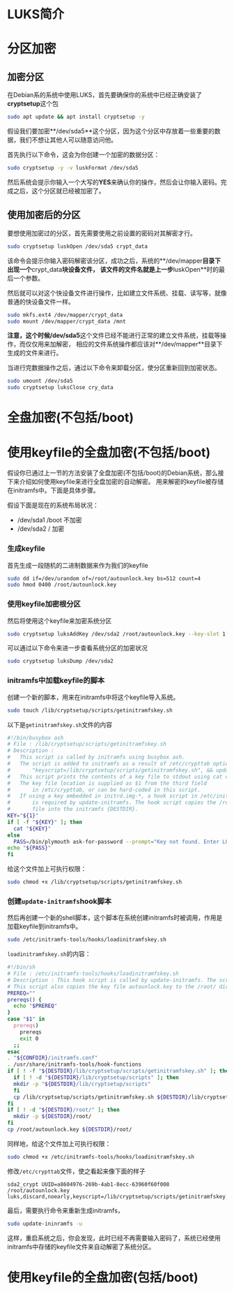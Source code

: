 # LUKS简介

# 分区加密

## 加密分区
在Debian系的系统中使用LUKS，首先要确保你的系统中已经正确安装了**cryptsetup**这个包
```sh
sudo apt update && apt install cryptsetup -y
```
假设我们要加密**/dev/sda5**这个分区，因为这个分区中存放着一些重要的数据，我们不想让其他人可以随意访问他。

首先执行以下命令，这会为你创建一个加密的数据分区：
```sh
sudo cryptsetup -y -v luskFormat /dev/sda5
```
然后系统会提示你输入一个大写的**YES**来确认你的操作，然后会让你输入密码。完成之后，这个分区就已经被加密了。

## 使用加密后的分区
要想使用加密过的分区，首先需要使用之前设置的密码对其解密才行。
```sh
sudo cryptsetup luskOpen /dev/sda5 crypt_data
```
该命令会提示你输入密码解密该分区，成功之后，系统的**/dev/mapper**目录下出现一个**crypt_data**块设备文件，
该文件的文件名就是上一步**luskOpen**时的最后一个参数。

然后就可以对这个快设备文件进行操作，比如建立文件系统、挂载、读写等，就像普通的快设备文件一样。
```sh
sudo mkfs.ext4 /dev/mapper/crypt_data
sudo mount /dev/mapper/crypt_data /mnt
```
**注意，**这个时候**/dev/sda5**这个文件已经不能进行正常的建立文件系统，挂载等操作，而仅仅用来加解密，
相应的文件系统操作都应该对**/dev/mapper**目录下生成的文件来进行。

当进行完数据操作之后，通过以下命令来卸载分区，使分区重新回到加密状态。
```sh
sudo umount /dev/sda5
sudo cryptsetup luksClose cry_data
```
# 全盘加密(不包括/boot)

# 使用keyfile的全盘加密(不包括/boot)
假设你已通过上一节的方法安装了全盘加密(不包括/boot)的Debian系统，那么接下来介绍如何使用keyfile来进行全盘加密的自动解密。
用来解密的keyfile被存储在initramfs中。下面是具体步骤。

假设下面是现在的系统布局状况：

* /dev/sda1 /boot 不加密
* /dev/sda2 / 加密

### 生成keyfile
首先生成一段随机的二进制数据来作为我们的keyfile
```sh
sudo dd if=/dev/urandom of=/root/autounlock.key bs=512 count=4
sudo hmod 0400 /root/autounlock.key
```
### 使用keyfile加密根分区
然后将使用这个keyfile来加密系统分区
```sh
sudo cryptsetup luksAddKey /dev/sda2 /root/autounlock.key --key-slot 1
```
可以通过以下命令来进一步查看系统分区的加密状况
```sh
sudo cryptsetup luksDump /dev/sda2
```
### initramfs中加载keyfile的脚本
创建一个新的脚本，用来在initramfs中将这个keyfile导入系统。
```sh
sudo touch /lib/cryptsetup/scripts/getinitramfskey.sh
```
以下是`getinitramfskey.sh`文件的内容
```sh
#!/bin/busybox ash
# File : /lib/cryptsetup/scripts/getinitramfskey.sh
# Description : 
#   This script is called by initramfs using busybox ash. 
#   The script is added to initramfs as a result of /etc/crypttab option
#       "keyscript=/lib/cryptsetup/scripts/getinitramfskey.sh", && update-initramfs.
#   This script prints the contents of a key file to stdout using cat or dd. 
#   The key file location is supplied as $1 from the third field 
#       in /etc/crypttab, or can be hard-coded in this script.
#   If using a key embedded in initrd.img-*, a hook script in /etc/initramfs-tools/hooks/ 
#       is required by update-initramfs. The hook script copies the /root/autounlock.key 
#       file into the initramfs {DESTDIR}.
KEY="${1}"
if [ -f "${KEY}" ]; then
  cat "${KEY}"
else
  PASS=/bin/plymouth ask-for-password --prompt="Key not found. Enter LUKS Password: "
echo "${PASS}"
fi
```
给这个文件加上可执行权限：
```sh
sudo chmod +x /lib/cryptsetup/scripts/getinitramfskey.sh
```
### 创建`update-initramfs`hook脚本
然后再创建一个新的shell脚本，这个脚本在系统创建initramfs时被调用，作用是加载keyfile到initramfs中。
```sh
sudo /etc/initramfs-tools/hooks/loadinitramfskey.sh
```
`loadinitramfskey.sh`的内容：
```sh
#!/bin/sh
# File : /etc/initramfs-tools/hooks/loadinitramfskey.sh
# Description : This hook script is called by update-initramfs. The script checks for the existence of the key file loading script getinitramfskey.sh and copies it to initramfs if it's missing.
# This script also copies the key file autounlock.key to the /root/ directory of the initramfs. This file is accessed by getinitramfskey.sh, as specified in /etc/crypttab.
PREREQ=""
prereqs() {
  echo "$PREREQ"
}
case "$1" in
  prereqs)
    prereqs
    exit 0
  ;;
esac
. "${CONFDIR}/initramfs.conf"
. /usr/share/initramfs-tools/hook-functions
if [ ! -f "${DESTDIR}/lib/cryptsetup/scripts/getinitramfskey.sh" ]; then
  if [ ! -d "${DESTDIR}/lib/cryptsetup/scripts" ]; then
  mkdir -p "${DESTDIR}/lib/cryptsetup/scripts"
  fi
  cp /lib/cryptsetup/scripts/getinitramfskey.sh ${DESTDIR}/lib/cryptsetup/scripts/
fi
if [ ! -d "${DESTDIR}/root/" ]; then
  mkdir -p ${DESTDIR}/root/
fi
cp /root/autounlock.key ${DESTDIR}/root/
```
同样地，给这个文件加上可执行权限：
```sh
sudo chmod +x /etc/initramfs-tools/hooks/loadinitramfskey.sh
```
修改`/etc/crypttab`文件，使之看起来像下面的样子
```text
sda2_crypt UUID=a8604976-269b-4ab1-8ecc-63960f60f008 /root/autounlock.key luks,discard,noearly,keyscript=/lib/cryptsetup/scripts/getinitramfskey.sh

```
最后，需要执行命令来重新生成initramfs，
```sh
sudo update-ininramfs -u
```
这样，重启系统之后，你会发现，此时已经不再需要输入密码了，系统已经使用initramfs中存储的keyfile文件来自动解密了系统分区。

# 使用keyfile的全盘加密(包括/boot)